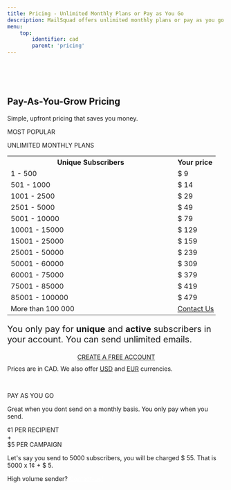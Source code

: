 ```yaml
---
title: Pricing - Unlimited Monthly Plans or Pay as You Go
description: MailSquad offers unlimited monthly plans or pay as you go pricing to suit your needs.
menu:
    top:
        identifier: cad
        parent: 'pricing'
---
```

<section class="price-2" style="padding-top:50px;">
        <div class="container">
            <div class="row">
                <div class="col-sm-12 ">
                    <h1>Pay-As-You-Grow Pricing</h1>
                    <p class="lead">Simple, upfront pricing that saves you money.</p>
                </div>
            </div>
        </div>
        <div class="container pricing">
            <div class="plans">
                <div class="plan">
                    <div class="top"><p>MOST POPULAR</p></div>
                    <div class="title">
                        UNLIMITED MONTHLY PLANS
                        <table class="pricing-table">
                                <col width="80%">
                                <col width="20%">
                                <tr>
                                    <th>Unique Subscribers</th>
                                    <th>Your price</th>
                                </tr>
                                <tr>
                                    <td>1 - 500</td>
                                    <td>$ 9</td>
                                </tr>
                                <tr>
                                    <td>501 - 1000</td>
                                    <td>$ 14</td>
                                </tr>
                                <tr>
                                    <td>1001 - 2500</td>
                                    <td>$ 29</td>
                                </tr>
                                <tr>
                                    <td>2501 - 5000</td>
                                    <td>$ 49</td>
                                </tr>
                                <tr>
                                    <td>5001 - 10000</td>
                                    <td>$ 79</td>
                                </tr>
                                <tr>
                                    <td>10001 - 15000</td>
                                    <td>$ 129</td>
                                </tr>
                                <tr>
                                    <td>15001 - 25000</td>
                                    <td>$ 159</td>
                                </tr>
                                <tr>
                                    <td>25001 - 50000</td>
                                    <td>$ 239</td>
                                </tr>
                                <tr>
                                    <td>50001 - 60000</td>
                                    <td>$ 309</td>
                                </tr>
                                <tr>
                                    <td>60001 - 75000</td>
                                    <td>$ 379</td>
                                </tr>
                                <tr>
                                    <td>75001 - 85000</td>
                                    <td>$ 419</td>
                                </tr>
                                <tr>
                                    <td>85001 - 100000</td>
                                    <td>$ 479</td>
                                </tr>
                                 <tr>
                                    <td>More than 100 000</td>
                                    <td colspan="3" style="padding-right:0px;"><a href="/en/contact/">Contact Us</a></td>
                                </tr>             
                            </table>
                            <p style="font-size:20px">You only pay for <strong>unique</strong> and <strong>active</strong> subscribers in your account. You can send unlimited emails.</p>
                            <div class="btns" style="margin-top: 15px;text-align:center;">
                                <a class="btn btn-primary" href="https://app.mailsquad.com/login/signup/u">
                                    <span>CREATE A FREE ACCOUNT</span>
                                </a>
                            </div>
                    </div>
                    <div style="margin-top:10px">Prices are in CAD. We also offer <a href="/en/pricing/usd/">USD</a> and <a href="/en/pricing/eur/">EUR</a> currencies.</div>
                </div>
                <div class="plan">
                    <div class="top"><p>&nbsp;</p></div>
                    <div class="title">
                        PAY AS YOU GO
                        <p>Great when you dont send on a monthly basis. You only pay when you send.</p>
                        <div class="price">
                            <div class="persubscriber">
                                <span class="currency">&cent;</span>1
                                <span class="period">PER RECIPIENT</span>
                            </div>
                            <div style="width:10%;">+</div>
                            <div class="percampaign">
                                <span class="currency">$</span>5
                                <span class="period">PER CAMPAIGN</span>
                            </div>
                        </div>
                        <p>Let's say you send to 5000 subscribers, you will be charged $ 55. That is 5000 x 1&cent; + $ 5.</p>
                        <p>High volume sender? <a href="/en/contact/" style="color:white;font-weight:400;">Contact-us!</a></p>
                    </div>
                </div>
            </div>
        </div>
    </section>
